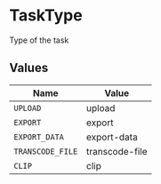 # TaskType

Type of the task


## Values

| Name             | Value            |
| ---------------- | ---------------- |
| `UPLOAD`         | upload           |
| `EXPORT`         | export           |
| `EXPORT_DATA`    | export-data      |
| `TRANSCODE_FILE` | transcode-file   |
| `CLIP`           | clip             |